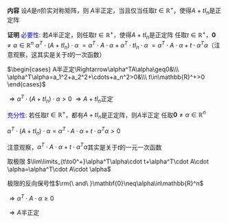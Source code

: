 **内容**
设$A$是$n$阶实对称矩阵，则
$A$半正定，当且仅当任取$t\in\mathbb{R}^+$，使得$A+tI_n$是正定阵

**证明**
<font color=blue>必要性</font>: 若$A$半正定，则任取$t\in\mathbb{R}^+$，使得$A+tI_n$是正定阵
任取$t\in\mathbb{R}^+$，$\mathbf{0}\neq\alpha\in\mathbb{R}^n$
$\alpha^T\cdot(A+tI_n)\cdot\alpha$
$=\alpha^T\cdot A\cdot \alpha+\alpha^T\cdot tI_n\cdot \alpha$
$=\alpha^T\cdot A\cdot \alpha+t\cdot \alpha^T\alpha$（注意观察，这其实是关于$t$的一次函数）

$\begin{cases}
A半正定\Rightarrow\alpha^TA\alpha\geq0&\\\ 
\alpha^T\alpha=a_1^2+a_2^2+\cdots+a_n^2>0&\\\ 
t\in\mathbb{R}^+>0
\end{cases}$

$\Rightarrow\alpha^T\cdot(A+tI_n)\cdot\alpha>0$
$\Rightarrow A+tI_n$正定

<font color=blue>充分性</font>: 若任取$t\in\mathbb{R}^+$，都有$A+tI_n$是正定阵，则$A$半正定
任取$\mathbf{0}\neq\alpha\in\mathbb{R}^n$

$\alpha^T\cdot (A+tI_n)\cdot \alpha=\alpha^T\cdot A\cdot \alpha+t\cdot \alpha^T\alpha>0$

注意观察，$\alpha^T\cdot A\cdot \alpha+t\cdot \alpha^T\alpha$其实是关于$t$的一元一次函数

取极限 $\lim\limits_{t\to0^+}\alpha^T\alpha\cdot t+\alpha^T\cdot A\cdot \alpha=\alpha^T\cdot A\cdot \alpha$

极限的反向保号性$\rm{\ and\ }\mathbf{0}\neq\alpha\in\mathbb{R}^n$

$\Rightarrow\alpha^T\cdot A\cdot\alpha\geq0$

$\Rightarrow A$半正定
